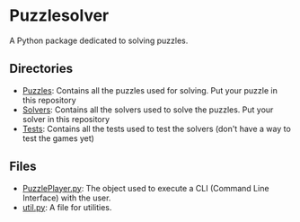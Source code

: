 # Puzzlesolver
A Python package dedicated to solving puzzles.
## Directories
* [Puzzles](puzzles): Contains all the puzzles used for solving. Put your puzzle in this repository
* [Solvers](solver): Contains all the solvers used to solve the puzzles. Put your solver in this repository
* [Tests](tests): Contains all the tests used to test the solvers (don't have a way to test the games yet)
## Files
* [PuzzlePlayer.py](PuzzlePlayer.py): The object used to execute a CLI (Command Line Interface) with the user.
* [util.py](util.py): A file for utilities.
